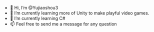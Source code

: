 - 👋 Hi, I’m @Yujiaoshou3
- 👀 I’m currently learning more of Unity to make playful video games.
- 🌱 I’m currently learning C#
- 📫 Feel free to send me a message for any question

<!---
Yujiaoshou3/Yujiaoshou3 is a ✨ special ✨ repository because its `README.md` (this file) appears on your GitHub profile.
You can click the Preview link to take a look at your changes.
--->
